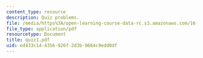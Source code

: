 ```yaml
---
content_type: resource
description: Quiz problems.
file: /media/https%3A/open-learning-course-data-rc.s3.amazonaws.com/16-050-thermal-energy-fall-2002/ed433c144356926f2d3b9664c9edd0df_quiz1.pdf
file_type: application/pdf
resourcetype: Document
title: quiz1.pdf
uid: ed433c14-4356-926f-2d3b-9664c9edd0df
---
```

